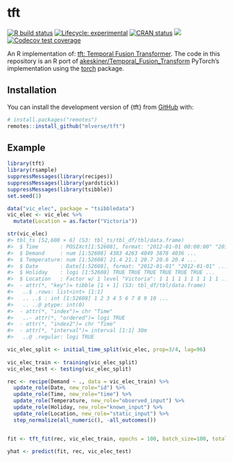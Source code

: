 
<!-- README.md is generated from README.Rmd. Please edit that file -->

# tft

<!-- badges: start -->

[![R build
status](https://github.com/mlverse/tft/workflows/R-CMD-check/badge.svg)](https://github.com/mlverse/tft/actions)
[![Lifecycle:
experimental](https://img.shields.io/badge/lifecycle-experimental-orange.svg)](https://www.tidyverse.org/lifecycle/#experimental)
[![CRAN
status](https://www.r-pkg.org/badges/version/tft)](https://CRAN.R-project.org/package=tft)
[![](https://cranlogs.r-pkg.org/badges/tft)](https://cran.r-project.org/package=tft)
[![Codecov test
coverage](https://codecov.io/gh/mlverse/tft/branch/master/graph/badge.svg)](https://codecov.io/gh/mlverse/tft?branch=master)

<!-- badges: end -->

An R implementation of: [tft: Temporal Fusion
Transformer](https://arxiv.org/pdf/1912.09363.pdf). The code in this
repository is an R port of
[akeskiner/Temporal\_Fusion\_Transform](https://github.com/akeskiner/Temporal_Fusion_Transform)
PyTorch’s implementation using the
[torch](https://github.com/mlverse/torch) package.

## Installation

You can install the development version of {tft} from
[GitHub](https://github.com/) with:

``` r
# install.packages("remotes")
remotes::install_github("mlverse/tft")
```

## Example

``` r
library(tft)
library(rsample)
suppressMessages(library(recipes))
suppressMessages(library(yardstick))
suppressMessages(library(tsibble))
set.seed(1)

data("vic_elec", package = "tsibbledata")
vic_elec <- vic_elec %>% 
  mutate(Location = as.factor("Victoria"))

str(vic_elec)
#> tbl_ts [52,608 × 6] (S3: tbl_ts/tbl_df/tbl/data.frame)
#>  $ Time       : POSIXct[1:52608], format: "2012-01-01 00:00:00" "2012-01-01 00:30:00" ...
#>  $ Demand     : num [1:52608] 4383 4263 4049 3878 4036 ...
#>  $ Temperature: num [1:52608] 21.4 21.1 20.7 20.6 20.4 ...
#>  $ Date       : Date[1:52608], format: "2012-01-01" "2012-01-01" ...
#>  $ Holiday    : logi [1:52608] TRUE TRUE TRUE TRUE TRUE TRUE ...
#>  $ Location   : Factor w/ 1 level "Victoria": 1 1 1 1 1 1 1 1 1 1 ...
#>  - attr(*, "key")= tibble [1 × 1] (S3: tbl_df/tbl/data.frame)
#>   ..$ .rows: list<int> [1:1] 
#>   .. ..$ : int [1:52608] 1 2 3 4 5 6 7 8 9 10 ...
#>   .. ..@ ptype: int(0) 
#>  - attr(*, "index")= chr "Time"
#>   ..- attr(*, "ordered")= logi TRUE
#>  - attr(*, "index2")= chr "Time"
#>  - attr(*, "interval")= interval [1:1] 30m
#>   ..@ .regular: logi TRUE
```

``` r
vic_elec_split <- initial_time_split(vic_elec, prop=3/4, lag=96)
  
vic_elec_train <- training(vic_elec_split)
vic_elec_test <- testing(vic_elec_split)

rec <- recipe(Demand ~ ., data = vic_elec_train) %>%
  update_role(Date, new_role="id") %>%
  update_role(Time, new_role="time") %>%
  update_role(Temperature, new_role="observed_input") %>%
  update_role(Holiday, new_role="known_input") %>%
  update_role(Location, new_role="static_input") %>%
  step_normalize(all_numeric(), -all_outcomes())


fit <- tft_fit(rec, vic_elec_train, epochs = 100, batch_size=100, total_time_steps=12, num_encoder_steps=10, verbose=TRUE)

yhat <- predict(fit, rec, vic_elec_test)
```
